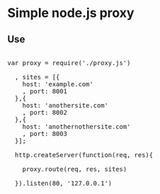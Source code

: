 # Simple node.js proxy 

## Use

<pre>

var proxy = require('./proxy.js')

  , sites = [{
    host: 'example.com'
    , port: 8001
  },{
    host: 'anothersite.com'
    , port: 8002
  },{
    host: 'anothernothersite.com'
    , port: 8003
  }];
  
  http.createServer(function(req, res){

    proxy.route(req, res, sites)

  }).listen(80, '127.0.0.1')

</pre>
